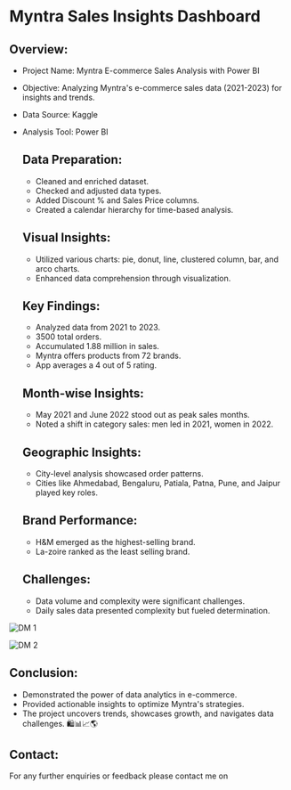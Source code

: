 # Myntra Sales Insights Dashboard
## Overview:
- Project Name: Myntra E-commerce Sales Analysis with Power BI
- Objective: Analyzing Myntra's e-commerce sales data (2021-2023) for insights and trends.
- Data Source: Kaggle
- Analysis Tool: Power BI

  ## Data Preparation:
  - Cleaned and enriched dataset.
  - Checked and adjusted data types.
  - Added Discount % and Sales Price columns.
  - Created a calendar hierarchy for time-based analysis.

  ## Visual Insights:
  - Utilized various charts: pie, donut, line, clustered column, bar, and arco charts.
  - Enhanced data comprehension through visualization.

  ## Key Findings:
  - Analyzed data from 2021 to 2023.
  - 3500 total orders.
  - Accumulated 1.88 million in sales.
  - Myntra offers products from 72 brands.
  - App averages a 4 out of 5 rating.

  ## Month-wise Insights:
  - May 2021 and June 2022 stood out as peak sales months.
  - Noted a shift in category sales: men led in 2021, women in 2022.

  ## Geographic Insights:
  - City-level analysis showcased order patterns.
  - Cities like Ahmedabad, Bengaluru, Patiala, Patna, Pune, and Jaipur played key roles.

  ## Brand Performance:
  - H&M emerged as the highest-selling brand.
  - La-zoire ranked as the least selling brand.

  ## Challenges:
  - Data volume and complexity were significant challenges.
  - Daily sales data presented complexity but fueled determination.

  





![DM 1](https://github.com/Sans9211/Myntra_Analysis/assets/104644783/df567887-87e0-4d5d-b50d-900ac8cb8af1)


![DM 2](https://github.com/Sans9211/Myntra_Analysis/assets/104644783/394e61b2-62eb-43b7-a926-ccf861bd7929)


## Conclusion:
  - Demonstrated the power of data analytics in e-commerce.
  - Provided actionable insights to optimize Myntra's strategies.
  - The project uncovers trends, showcases growth, and navigates data challenges. 🛍️📊📈🌎
## Contact:
   For any further enquiries or feedback please contact me on 
